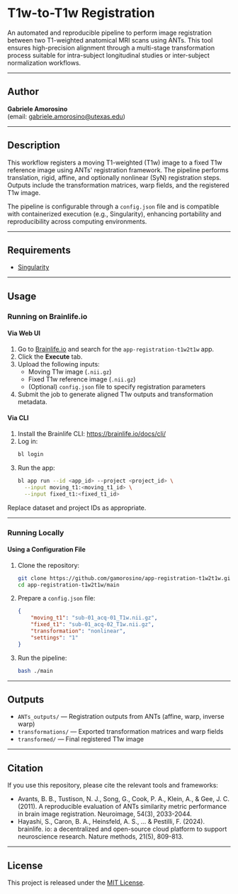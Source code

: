 # T1w-to-T1w Registration

An automated and reproducible pipeline to perform image registration between two T1-weighted anatomical MRI scans using ANTs. This tool ensures high-precision alignment through a multi-stage transformation process suitable for intra-subject longitudinal studies or inter-subject normalization workflows.

---

## Author

**Gabriele Amorosino**  
(email: [gabriele.amorosino@utexas.edu](mailto:gabriele.amorosino@utexas.edu))

---

## Description

This workflow registers a moving T1-weighted (T1w) image to a fixed T1w reference image using ANTs' registration framework. The pipeline performs translation, rigid, affine, and optionally nonlinear (SyN) registration steps. Outputs include the transformation matrices, warp fields, and the registered T1w image.

The pipeline is configurable through a `config.json` file and is compatible with containerized execution (e.g., Singularity), enhancing portability and reproducibility across computing environments.

---

## Requirements

- [Singularity](https://sylabs.io/guides/latest/user-guide/)

---

## Usage

### Running on Brainlife.io

#### Via Web UI

1. Go to [Brainlife.io](https://brainlife.io) and search for the `app-registration-t1w2t1w` app.
2. Click the **Execute** tab.
3. Upload the following inputs:
   - Moving T1w image (`.nii.gz`)
   - Fixed T1w reference image (`.nii.gz`)
   - (Optional) `config.json` file to specify registration parameters
4. Submit the job to generate aligned T1w outputs and transformation metadata.

#### Via CLI

1. Install the Brainlife CLI: https://brainlife.io/docs/cli/
2. Log in:
   ```bash
   bl login
   ```
3. Run the app:
   ```bash
   bl app run --id <app_id> --project <project_id> \
     --input moving_t1:<moving_t1_id> \
     --input fixed_t1:<fixed_t1_id>
   ```

Replace dataset and project IDs as appropriate.

---

### Running Locally

#### Using a Configuration File

1. Clone the repository:
   ```bash
   git clone https://github.com/gamorosino/app-registration-t1w2t1w.git
   cd app-registration-t1w2t1w/main
   ```

2. Prepare a `config.json` file:
   ```json
   {
       "moving_t1": "sub-01_acq-01_T1w.nii.gz",
       "fixed_t1": "sub-01_acq-02_T1w.nii.gz",
       "transformation": "nonlinear",
       "settings": "1"
   }
   ```

3. Run the pipeline:
   ```bash
   bash ./main
   ```

---

## Outputs

- `ANTs_outputs/` — Registration outputs from ANTs (affine, warp, inverse warp)
- `transformations/` — Exported transformation matrices and warp fields
- `transformed/` — Final registered T1w image

---

## Citation

If you use this repository, please cite the relevant tools and frameworks:

- Avants, B. B., Tustison, N. J., Song, G., Cook, P. A., Klein, A., & Gee, J. C. (2011). A reproducible evaluation of ANTs similarity metric performance in brain image registration. Neuroimage, 54(3), 2033-2044.
- Hayashi, S., Caron, B. A., Heinsfeld, A. S., ... & Pestilli, F. (2024). brainlife. io: a decentralized and open-source cloud platform to support neuroscience research. Nature methods, 21(5), 809-813.

---

## License

This project is released under the [MIT License](LICENSE).
